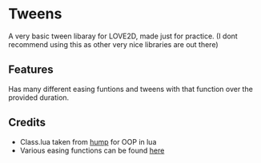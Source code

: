 # Tweens
A very basic tween libaray for LOVE2D, made just for practice.
(I dont recommend using this as other very nice libraries are out there)

## Features
Has many different easing funtions and tweens with that function over the provided duration.

## Credits
- Class.lua taken from [hump](https://github.com/vrld/hump) for OOP in lua
- Various easing functions can be found [here](https://easings.net/)

